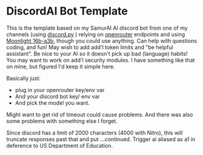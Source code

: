 # DiscordAI Bot Template 
This is the template based on my SamurAI AI discord bot from one of my channels (using [discord.py](https://github.com/Rapptz/discord.py) ) relying on [openrouter](https://openrouter.ai/) endpoints and using [Moonlight 16b-a3b](https://huggingface.co/moonshotai/Moonlight-16B-A3B), though you could use anything. Can help with questions coding, and fun! May wish to add add'l token limits and "be helpful assistant". Be nice to your AI so it doesn't pick up bad (language) habits! You may want to work on add'l security modules. I have something like that on mine, but figured I'd keep it simple here.

Basically just: 
* plug in your openrouter key/env var
* And your discord bot key/ env var
* And pick the model you want.

Might want to get rid of timeout could cause problems. And there was also some problems with something else I forget.

Since discord has a limit of 2000 characters (4000 with Nitro), this will truncate responses past that and put ...continued. Trigger ai aliased as a1 in deference to US Department of Education.
